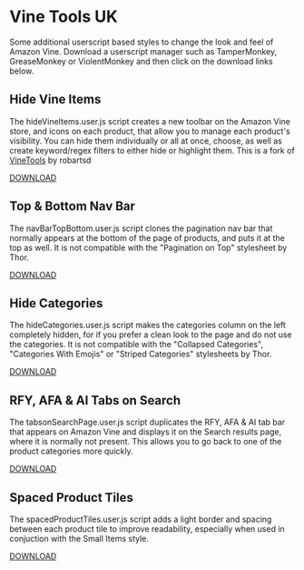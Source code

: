 # Vine Tools UK
Some additional userscript based styles to change the look and feel of Amazon Vine. Download a userscript manager such as TamperMonkey, GreaseMonkey or ViolentMonkey and then click on the download links below.


## Hide Vine Items
The hideVineItems.user.js script creates a new toolbar on the Amazon Vine store, and icons on each product, that allow you to manage each product's visibility. You can hide them individually or all at once, choose, as well as create keyword/regex filters to either hide or highlight them. This is a fork of [VineTools](https://github.com/robartsd/VineTools) by robartsd

[DOWNLOAD](http://raw.githubusercontent.com/MD2K23/VineToolsUK/master/hideVineItems.user.js)


## Top & Bottom Nav Bar
The navBarTopBottom.user.js script clones the pagination nav bar that normally appears at the bottom of the page of products, and puts it at the top as well. It is not compatible with the "Pagination on Top" stylesheet by Thor.

[DOWNLOAD](http://raw.githubusercontent.com/MD2K23/VineToolsUK/master/navBarTopBottom.user.js)


## Hide Categories
The hideCategories.user.js script makes the categories column on the left completely hidden, for if you prefer a clean look to the page and do not use the categories. It is not compatible with the "Collapsed Categories", "Categories With Emojis" or "Striped Categories" stylesheets by Thor.

[DOWNLOAD](http://raw.githubusercontent.com/MD2K23/VineToolsUK/master/hideCategories.user.js)


## RFY, AFA & AI Tabs on Search
The tabsonSearchPage.user.js script duplicates the RFY, AFA & AI tab bar that appears on Amazon Vine and displays it on the Search results page, where it is normally not present. This allows you to go back to one of the product categories more quickly.

[DOWNLOAD](http://raw.githubusercontent.com/MD2K23/VineToolsUK/master/tabsonSearchPage.user.js)


## Spaced Product Tiles
The spacedProductTiles.user.js script adds a light border and spacing between each product tile to improve readability, especially when used in conjuction with the Small Items style.

[DOWNLOAD](http://raw.githubusercontent.com/MD2K23/VineToolsUK/master/spacedProductTiles.user.js)